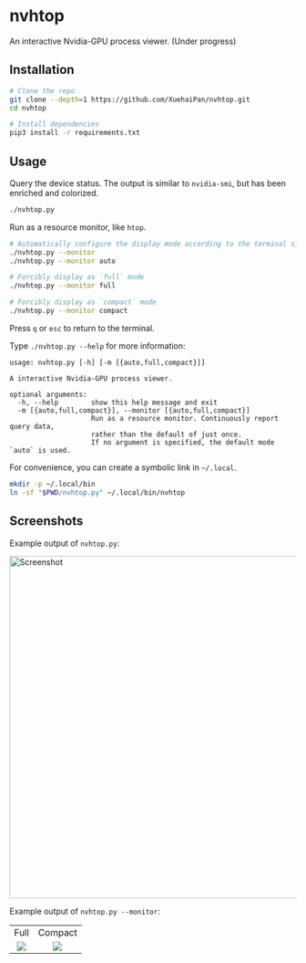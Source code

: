 # nvhtop

An interactive Nvidia-GPU process viewer. (Under progress)

## Installation

```bash
# Clone the repo
git clone --depth=1 https://github.com/XuehaiPan/nvhtop.git
cd nvhtop

# Install dependencies
pip3 install -r requirements.txt
```

## Usage

Query the device status. The output is similar to `nvidia-smi`, but has been enriched and colorized.

```bash
./nvhtop.py
```

Run as a resource monitor, like `htop`.

```bash
# Automatically configure the display mode according to the terminal size
./nvhtop.py --monitor
./nvhtop.py --monitor auto

# Forcibly display as `full` mode
./nvhtop.py --monitor full

# Forcibly display as `compact` mode
./nvhtop.py --monitor compact
```

Press `q` or `esc` to return to the terminal.

Type `./nvhtop.py --help` for more information:

```
usage: nvhtop.py [-h] [-m [{auto,full,compact}]]

A interactive Nvidia-GPU process viewer.

optional arguments:
  -h, --help        show this help message and exit
  -m [{auto,full,compact}], --monitor [{auto,full,compact}]
                    Run as a resource monitor. Continuously report query data,
                    rather than the default of just once.
                    If no argument is specified, the default mode `auto` is used.
```

For convenience, you can create a symbolic link in `~/.local`.

```bash
mkdir -p ~/.local/bin
ln -sf "$PWD/nvhtop.py" ~/.local/bin/nvhtop
```

## Screenshots

Example output of `nvhtop.py`:

<img width="600" alt="Screenshot" src="https://user-images.githubusercontent.com/16078332/106898060-af2c3a80-672e-11eb-9ab6-1ccbaa6292b5.png">

Example output of `nvhtop.py --monitor`:

<table>
  <tr>
    <td align="center">Full</td>
    <td align="center">Compact</td>
  </tr>
  <tr valign="top">
    <td align="center">
      <img src="https://user-images.githubusercontent.com/16078332/106898073-b18e9480-672e-11eb-812f-85951a8d98cc.png">
    </td>
    <td align="center">
      <img src="https://user-images.githubusercontent.com/16078332/106898074-b2272b00-672e-11eb-9351-3301240b2d42.png">
    </td>
  </tr>
</table>
